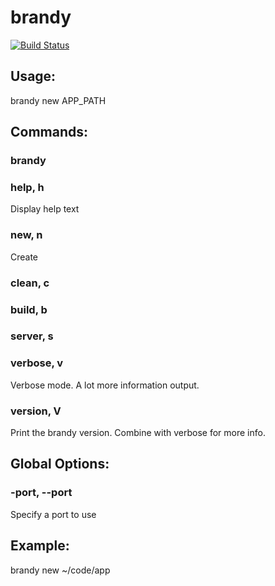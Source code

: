 # brandy

[![Build Status](https://travis-ci.org/miclle/brandy.svg?branch=master)](https://travis-ci.org/miclle/brandy)

## Usage:
  brandy new APP_PATH

## Commands:

### brandy

### help, h

Display help text

### new, n

Create

### clean, c

### build, b

### server, s

### verbose, v

Verbose mode. A lot more information output.

### version, V

Print the brandy version. Combine with verbose for more info.


## Global Options:

### -port, --port

Specify a port to use


## Example:
  brandy new ~/code/app
